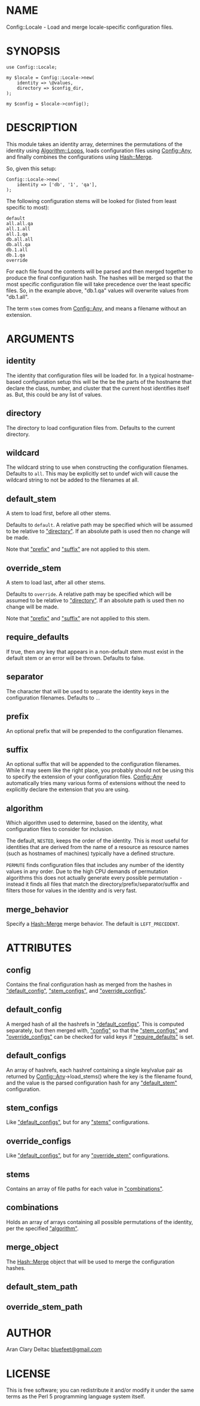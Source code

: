 # NAME

Config::Locale - Load and merge locale-specific configuration files.

# SYNOPSIS

    use Config::Locale;
    
    my $locale = Config::Locale->new(
        identity => \@values,
        directory => $config_dir,
    );
    
    my $config = $locale->config();

# DESCRIPTION

This module takes an identity array, determines the permutations of the identity using
[Algorithm::Loops](https://metacpan.org/pod/Algorithm::Loops), loads configuration files using [Config::Any](https://metacpan.org/pod/Config::Any), and finally combines
the configurations using [Hash::Merge](https://metacpan.org/pod/Hash::Merge).

So, given this setup:

    Config::Locale->new(
        identity => ['db', '1', 'qa'],
    );

The following configuration stems will be looked for (listed from least specific to most):

    default
    all.all.qa
    all.1.all
    all.1.qa
    db.all.all
    db.all.qa
    db.1.all
    db.1.qa
    override

For each file found the contents will be parsed and then merged together to produce the
final configuration hash.  The hashes will be merged so that the most specific configuration
file will take precedence over the least specific files.  So, in the example above,
"db.1.qa" values will overwrite values from "db.1.all".

The term `stem` comes from [Config::Any](https://metacpan.org/pod/Config::Any), and means a filename without an extension.

# ARGUMENTS

## identity

The identity that configuration files will be loaded for.  In a typical hostname-based
configuration setup this will be the be the parts of the hostname that declare the class,
number, and cluster that the current host identifies itself as.  But, this could be any
list of values.

## directory

The directory to load configuration files from.  Defaults to the current
directory.

## wildcard

The wildcard string to use when constructing the configuration filenames.
Defaults to `all`.  This may be explicitly set to undef wich will cause
the wildcard string to not be added to the filenames at all.

## default\_stem

A stem to load first, before all other stems.

Defaults to `default`.  A relative path may be specified which will be assumed
to be relative to ["directory"](#directory).  If an absolute path is used then no change
will be made.

Note that ["prefix"](#prefix) and ["suffix"](#suffix) are not applied to this stem.

## override\_stem

A stem to load last, after all other stems.

Defaults to `override`.  A relative path may be specified which will be assumed
to be relative to ["directory"](#directory).  If an absolute path is used then no change
will be made.

Note that ["prefix"](#prefix) and ["suffix"](#suffix) are not applied to this stem.

## require\_defaults

If true, then any key that appears in a non-default stem must exist in the
default stem or an error will be thrown.  Defaults to false.

## separator

The character that will be used to separate the identity keys in the
configuration filenames.  Defaults to `.`.

## prefix

An optional prefix that will be prepended to the configuration filenames.

## suffix

An optional suffix that will be appended to the configuration filenames.
While it may seem like the right place, you probably should not be using
this to specify the extension of your configuration files.  [Config::Any](https://metacpan.org/pod/Config::Any)
automatically tries many various forms of extensions without the need
to explicitly declare the extension that you are using.

## algorithm

Which algorithm used to determine, based on the identity, what configuration
files to consider for inclusion.

The default, `NESTED`, keeps the order of the identity.  This is most useful
for identities that are derived from the name of a resource as resource names
(such as hostnames of machines) typically have a defined structure.

`PERMUTE` finds configuration files that includes any number of the identity
values in any order.  Due to the high CPU demands of permutation algorithms this does
not actually generate every possible permutation - instead it finds all files that
match the directory/prefix/separator/suffix and filters those for values in the
identity and is very fast.

## merge\_behavior

Specify a [Hash::Merge](https://metacpan.org/pod/Hash::Merge) merge behavior.  The default is `LEFT_PRECEDENT`.

# ATTRIBUTES

## config

Contains the final configuration hash as merged from the hashes in ["default\_config"](#default_config),
["stem\_configs"](#stem_configs), and ["override\_configs"](#override_configs).

## default\_config

A merged hash of all the hashrefs in ["default\_configs"](#default_configs).  This is computed
separately, but then merged with, ["config"](#config) so that the ["stem\_configs"](#stem_configs) and
["override\_configs"](#override_configs) can be checked for valid keys if ["require\_defaults"](#require_defaults)
is set.

## default\_configs

An array of hashrefs, each hashref containing a single key/value pair as returned
by [Config::Any](https://metacpan.org/pod/Config::Any)->load\_stems() where the key is the filename found, and the value
is the parsed configuration hash for any ["default\_stem"](#default_stem) configuration.

## stem\_configs

Like ["default\_configs"](#default_configs), but for any ["stems"](#stems) configurations.

## override\_configs

Like ["default\_configs"](#default_configs), but for any ["override\_stem"](#override_stem) configurations.

## stems

Contains an array of file paths for each value in ["combinations"](#combinations).

## combinations

Holds an array of arrays containing all possible permutations of the
identity, per the specified ["algorithm"](#algorithm).

## merge\_object

The [Hash::Merge](https://metacpan.org/pod/Hash::Merge) object that will be used to merge the configuration
hashes.

## default\_stem\_path

## override\_stem\_path

# AUTHOR

Aran Clary Deltac <bluefeet@gmail.com>

# LICENSE

This is free software; you can redistribute it and/or modify it under
the same terms as the Perl 5 programming language system itself.

